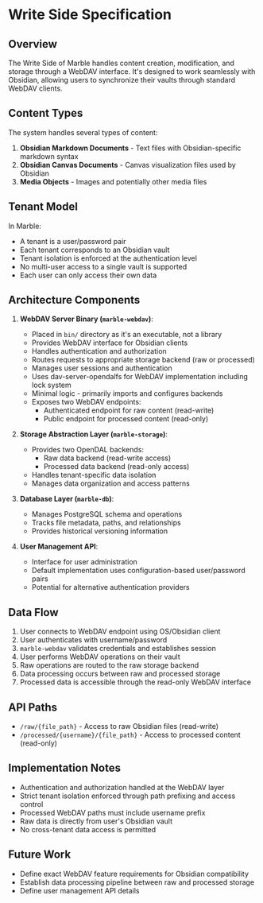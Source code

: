 # Write Side Specification

## Overview

The Write Side of Marble handles content creation, modification, and storage through a WebDAV interface. It's designed to work seamlessly with Obsidian, allowing users to synchronize their vaults through standard WebDAV clients.

## Content Types

The system handles several types of content:
1. **Obsidian Markdown Documents** - Text files with Obsidian-specific markdown syntax
2. **Obsidian Canvas Documents** - Canvas visualization files used by Obsidian
3. **Media Objects** - Images and potentially other media files

## Tenant Model

In Marble:
- A tenant is a user/password pair
- Each tenant corresponds to an Obsidian vault
- Tenant isolation is enforced at the authentication level
- No multi-user access to a single vault is supported
- Each user can only access their own data

## Architecture Components

1. **WebDAV Server Binary (`marble-webdav`)**:
   - Placed in `bin/` directory as it's an executable, not a library
   - Provides WebDAV interface for Obsidian clients
   - Handles authentication and authorization
   - Routes requests to appropriate storage backend (raw or processed)
   - Manages user sessions and authentication
   - Uses dav-server-opendalfs for WebDAV implementation including lock system
   - Minimal logic - primarily imports and configures backends
   - Exposes two WebDAV endpoints:
     - Authenticated endpoint for raw content (read-write)
     - Public endpoint for processed content (read-only)

2. **Storage Abstraction Layer (`marble-storage`)**:
   - Provides two OpenDAL backends:
     - Raw data backend (read-write access)
     - Processed data backend (read-only access)
   - Handles tenant-specific data isolation
   - Manages data organization and access patterns

3. **Database Layer (`marble-db`)**:
   - Manages PostgreSQL schema and operations
   - Tracks file metadata, paths, and relationships
   - Provides historical versioning information

4. **User Management API**:
   - Interface for user administration
   - Default implementation uses configuration-based user/password pairs
   - Potential for alternative authentication providers

## Data Flow

1. User connects to WebDAV endpoint using OS/Obsidian client
2. User authenticates with username/password
3. `marble-webdav` validates credentials and establishes session
4. User performs WebDAV operations on their vault
5. Raw operations are routed to the raw storage backend
6. Data processing occurs between raw and processed storage
7. Processed data is accessible through the read-only WebDAV interface

## API Paths

- `/raw/{file_path}` - Access to raw Obsidian files (read-write)
- `/processed/{username}/{file_path}` - Access to processed content (read-only)

## Implementation Notes

- Authentication and authorization handled at the WebDAV layer
- Strict tenant isolation enforced through path prefixing and access control
- Processed WebDAV paths must include username prefix
- Raw data is directly from user's Obsidian vault
- No cross-tenant data access is permitted

## Future Work

- Define exact WebDAV feature requirements for Obsidian compatibility
- Establish data processing pipeline between raw and processed storage
- Define user management API details
